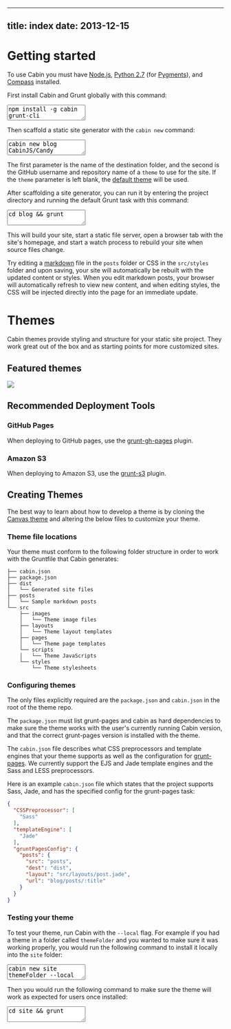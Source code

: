 ----
title: index
date:   2013-12-15
----
# Getting started

To use Cabin you must have [Node.js](http://nodejs.org/), [Python 2.7](http://www.python.org/) (for [Pygments](http://pygments.org/)), and [Compass](http://compass-style.org/) installed.

First install Cabin and Grunt globally with this command:

<textarea readonly class="cli-code">npm install -g cabin grunt-cli</textarea>

Then scaffold a static site generator with the `cabin new` command:

<textarea readonly class="cli-code">cabin new blog CabinJS/Candy</textarea>

The first parameter is the name of the destination folder, and the second is the GitHub username and repository name of a `theme` to use for the site. If the `theme` parameter is left blank, the [default theme](http://CabinJS.github.io/Candy/) will be used.

After scaffolding a site generator, you can run it by entering the project directory and running the default Grunt task with this command:

<textarea readonly class="cli-code">cd blog && grunt</textarea>

This will build your site, start a static file server, open a browser tab with the site's homepage, and start a watch process to rebuild your site when source files change.

Try editing a [markdown](http://daringfireball.net/projects/markdown/syntax#block) file in the `posts` folder or CSS in the `src/styles` folder and upon saving, your site will automatically be rebuilt with the updated content or styles. When you edit markdown posts, your browser will automatically refresh to view new content, and when editing styles, the CSS will be injected directly into the page for an immediate update.

# Themes

Cabin themes provide styling and structure for your static site project. They work great out of the box and as starting points for more customized sites.

## Featured themes

<a class="theme-wrapper group" href="http://CabinJS.github.io/Candy/">
  <img class="theme-img" src="http://i.imgur.com/JKM27ib.png?1"/>
</a>

## Recommended Deployment Tools

### GitHub Pages

When deploying to GitHub pages, use the [grunt-gh-pages](https://github.com/tschaub/grunt-gh-pages) plugin.

### Amazon S3

When deploying to Amazon S3, use the [grunt-s3](https://github.com/pifantastic/grunt-s3) plugin.

## Creating Themes

The best way to learn about how to develop a theme is by cloning the [Canvas theme](https://github.com/CabinJS/Canvas) and altering the below files to customize your theme.

### Theme file locations

Your theme must conform to the following folder structure in order to work with the Gruntfile that Cabin generates:
```
├── cabin.json
├── package.json
├── dist
│   └── Generated site files
├── posts
│   └── Sample markdown posts
└── src
    ├── images
    │   └── Theme image files
    ├── layouts
    │   └── Theme layout templates
    ├── pages
    │   └── Theme page templates
    └── scripts
    │   └── Theme JavaScripts
    └── styles
        └── Theme stylesheets
```

### Configuring themes

The only files explicitly required are the `package.json` and `cabin.json` in the root of the theme repo. 

The `package.json` must list grunt-pages and cabin as hard dependencies to make sure the theme works with the user's currently running Cabin version, and that the correct grunt-pages version is installed with the theme.

The `cabin.json` file describes what CSS preprocessors and template engines that your theme supports as well as the configuration for [grunt-pages](https://github.com/CabinJS/grunt-pages). We currently support the EJS and Jade template engines and the Sass and LESS preprocessors.

Here is an example `cabin.json` file which states that the project supports Sass, Jade, and has the specified config for the grunt-pages task:
```json
{
  "CSSPreprocessor": [
    "Sass"
  ],
  "templateEngine": [
    "Jade"
  ],
  "gruntPagesConfig": {
    "posts": {
      "src": "posts",
      "dest": "dist",
      "layout": "src/layouts/post.jade",
      "url": "blog/posts/:title"
    }
  }
}
```

### Testing your theme

To test your theme, run Cabin with the `--local` flag. For example if you had a theme in a folder called `themeFolder` and you wanted to make sure it was working properly, you would run the following command to install it locally into the `site` folder:

<textarea readonly class="cli-code">cabin new site themeFolder --local</textarea>

Then you would run the following command to make sure the theme will work as expected for users once installed:

<textarea readonly class="cli-code">cd site && grunt</textarea>

